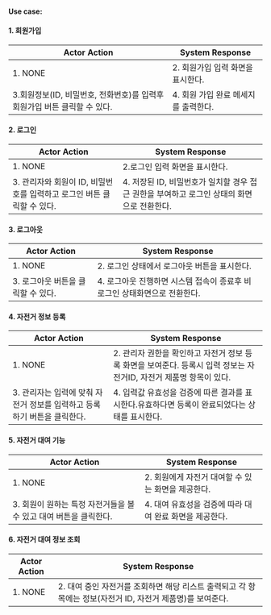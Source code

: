 #### Use case:
#### 1. 회원가입
|Actor Action | System Response |
|---|---|
|1. NONE |2. 회원가입 입력 화면을 표시한다.|
|3.회원정보(ID, 비밀번호, 전화번호)를 입력후 회원가입 버튼 클릭할 수 있다.|4. 회원 가입 완료 메세지를 출력한다.|


#### 2. 로그인
|Actor Action | System Response |
|---|---|
|1. NONE |2.로그인 입력 화면을 표시한다. |
|3. 관리자와 회원이 ID, 비밀번호를 입력하고 로그인 버튼 클릭할 수 있다. |4. 저장된 ID, 비밀번호가 일치할 경우 접근 권한을 부여하고 로그인 상태의 화면으로 전환한다.|

#### 3. 로그아웃
|Actor Action | System Response |
|---|---|
|1. NONE |2. 로그인 상태에서 로그아웃 버튼을 표시한다.|
|3. 로그아웃 버튼을 클릭할 수 있다. |4. 로그아웃 진행하면 시스템 접속이 종료후 비로그인 상태화면으로 전환한다.|

#### 4. 자전거 정보 등록
|Actor Action | System Response |
|---|---|
|1. NONE |2. 관리자 권한을 확인하고 자전거 정보 등록 화면을 보여준다. 등록시 입력 정보는 자전거ID, 자전거 제품명 항목이 있다.|
|3. 관리자는 입력에 맞춰 자전거 정보를 입력하고 등록하기 버튼을 클릭한다. |4. 입력값 유효성을 검증에 따른 결과를 표시한다.유효하다면 등록이 완료되었다는 상태를 표시한다.|

#### 5. 자전거 대여 기능
|Actor Action | System Response |
|---|---|
|1. NONE |2. 회원에게 자전거 대여할 수 있는 화면을 제공한다. |
|3. 회원이 원하는 특정 자전거들을 볼 수 있고 대여 버튼을 클릭한다.|4. 대여 유효성을 검증에 따라 대여 완료 화면을 제공한다.|

#### 6. 자전거 대여 정보 조회
|Actor Action | System Response |
|---|---|
|1. NONE |2. 대여 중인 자전거를 조회하면 해당 리스트 출력되고 각 항목에는 정보(자전거 ID, 자전거 제품명)를 보여준다.|
